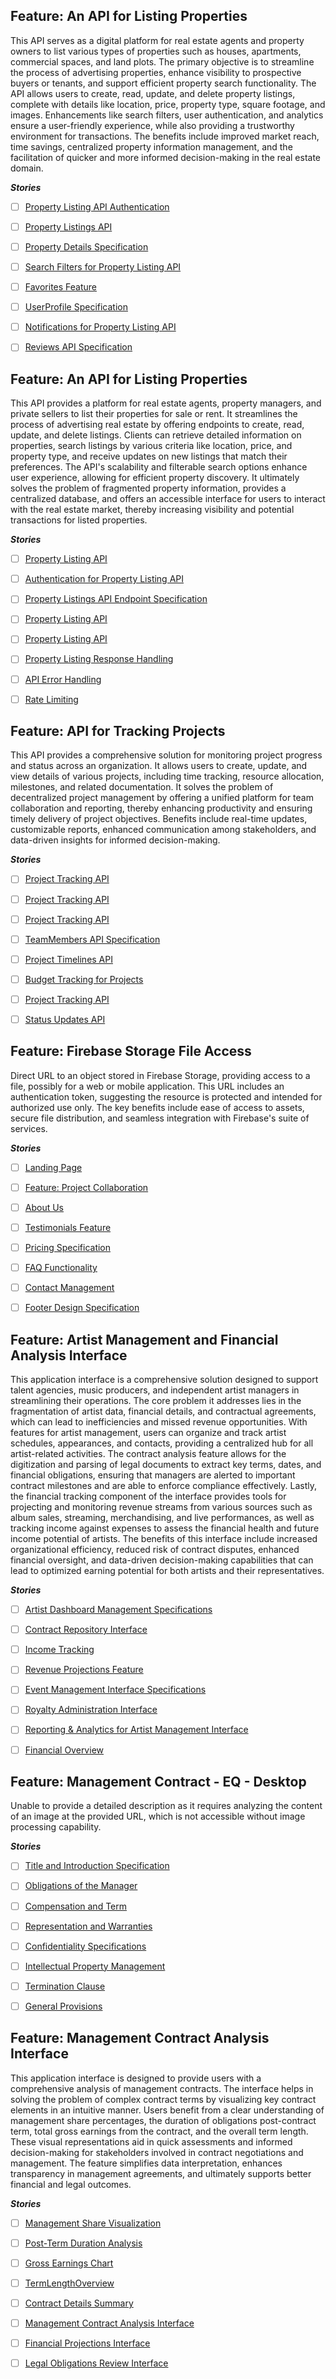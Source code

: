 ## Feature: An API for Listing Properties
This API serves as a digital platform for real estate agents and property owners to list various types of properties such as houses, apartments, commercial spaces, and land plots. The primary objective is to streamline the process of advertising properties, enhance visibility to prospective buyers or tenants, and support efficient property search functionality. The API allows users to create, read, update, and delete property listings, complete with details like location, price, property type, square footage, and images. Enhancements like search filters, user authentication, and analytics ensure a user-friendly experience, while also providing a trustworthy environment for transactions. The benefits include improved market reach, time savings, centralized property information management, and the facilitation of quicker and more informed decision-making in the real estate domain.

***Stories***
- [ ] [Property Listing API Authentication](https://github.com/rollymaduk/new-gitunion-single-test/issues/4)
- [ ] [Property Listings API](https://github.com/rollymaduk/new-gitunion-single-test/issues/5)
- [ ] [Property Details Specification](https://github.com/rollymaduk/new-gitunion-single-test/issues/6)
- [ ] [Search Filters for Property Listing API](https://github.com/rollymaduk/new-gitunion-single-test/issues/7)
- [ ] [Favorites Feature](https://github.com/rollymaduk/new-gitunion-single-test/issues/8)
- [ ] [UserProfile Specification](https://github.com/rollymaduk/new-gitunion-single-test/issues/9)
- [ ] [Notifications for Property Listing API](https://github.com/rollymaduk/new-gitunion-single-test/issues/10)
- [ ] [Reviews API Specification](https://github.com/rollymaduk/new-gitunion-single-test/issues/11)




## Feature: An API for Listing Properties
This API provides a platform for real estate agents, property managers, and private sellers to list their properties for sale or rent. It streamlines the process of advertising real estate by offering endpoints to create, read, update, and delete listings. Clients can retrieve detailed information on properties, search listings by various criteria like location, price, and property type, and receive updates on new listings that match their preferences. The API's scalability and filterable search options enhance user experience, allowing for efficient property discovery. It ultimately solves the problem of fragmented property information, provides a centralized database, and offers an accessible interface for users to interact with the real estate market, thereby increasing visibility and potential transactions for listed properties.

***Stories***
- [ ] [Property Listing API](https://github.com/rollymaduk/new-gitunion-single-test/issues/13)
- [ ] [Authentication for Property Listing API](https://github.com/rollymaduk/new-gitunion-single-test/issues/14)
- [ ] [Property Listings API Endpoint Specification](https://github.com/rollymaduk/new-gitunion-single-test/issues/15)
- [ ] [Property Listing API](https://github.com/rollymaduk/new-gitunion-single-test/issues/16)
- [ ] [Property Listing API](https://github.com/rollymaduk/new-gitunion-single-test/issues/17)
- [ ] [Property Listing Response Handling](https://github.com/rollymaduk/new-gitunion-single-test/issues/18)
- [ ] [API Error Handling](https://github.com/rollymaduk/new-gitunion-single-test/issues/19)
- [ ] [Rate Limiting](https://github.com/rollymaduk/new-gitunion-single-test/issues/20)




## Feature: API for Tracking Projects
This API provides a comprehensive solution for monitoring project progress and status across an organization. It allows users to create, update, and view details of various projects, including time tracking, resource allocation, milestones, and related documentation. It solves the problem of decentralized project management by offering a unified platform for team collaboration and reporting, thereby enhancing productivity and ensuring timely delivery of project objectives. Benefits include real-time updates, customizable reports, enhanced communication among stakeholders, and data-driven insights for informed decision-making.

***Stories***
- [ ] [Project Tracking API](https://github.com/rollymaduk/new-gitunion-single-test/issues/24)
- [ ] [Project Tracking API](https://github.com/rollymaduk/new-gitunion-single-test/issues/25)
- [ ] [Project Tracking API](https://github.com/rollymaduk/new-gitunion-single-test/issues/26)
- [ ] [TeamMembers API Specification](https://github.com/rollymaduk/new-gitunion-single-test/issues/27)
- [ ] [Project Timelines API](https://github.com/rollymaduk/new-gitunion-single-test/issues/28)
- [ ] [Budget Tracking for Projects](https://github.com/rollymaduk/new-gitunion-single-test/issues/29)
- [ ] [Project Tracking API](https://github.com/rollymaduk/new-gitunion-single-test/issues/30)
- [ ] [Status Updates API](https://github.com/rollymaduk/new-gitunion-single-test/issues/31)




## Feature: Firebase Storage File Access
Direct URL to an object stored in Firebase Storage, providing access to a file, possibly for a web or mobile application. This URL includes an authentication token, suggesting the resource is protected and intended for authorized use only. The key benefits include ease of access to assets, secure file distribution, and seamless integration with Firebase's suite of services.

***Stories***
- [ ] [Landing Page](https://github.com/rollymaduk/new-gitunion-single-test/issues/38)
- [ ] [Feature: Project Collaboration](https://github.com/rollymaduk/new-gitunion-single-test/issues/39)
- [ ] [About Us](https://github.com/rollymaduk/new-gitunion-single-test/issues/40)
- [ ] [Testimonials Feature](https://github.com/rollymaduk/new-gitunion-single-test/issues/41)
- [ ] [Pricing Specification](https://github.com/rollymaduk/new-gitunion-single-test/issues/42)
- [ ] [FAQ Functionality](https://github.com/rollymaduk/new-gitunion-single-test/issues/43)
- [ ] [Contact Management](https://github.com/rollymaduk/new-gitunion-single-test/issues/44)
- [ ] [Footer Design Specification](https://github.com/rollymaduk/new-gitunion-single-test/issues/45)




## Feature: Artist Management and Financial Analysis Interface
This application interface is a comprehensive solution designed to support talent agencies, music producers, and independent artist managers in streamlining their operations. The core problem it addresses lies in the fragmentation of artist data, financial details, and contractual agreements, which can lead to inefficiencies and missed revenue opportunities. With features for artist management, users can organize and track artist schedules, appearances, and contacts, providing a centralized hub for all artist-related activities. The contract analysis feature allows for the digitization and parsing of legal documents to extract key terms, dates, and financial obligations, ensuring that managers are alerted to important contract milestones and are able to enforce compliance effectively. Lastly, the financial tracking component of the interface provides tools for projecting and monitoring revenue streams from various sources such as album sales, streaming, merchandising, and live performances, as well as tracking income against expenses to assess the financial health and future income potential of artists. The benefits of this interface include increased organizational efficiency, reduced risk of contract disputes, enhanced financial oversight, and data-driven decision-making capabilities that can lead to optimized earning potential for both artists and their representatives.

***Stories***
- [ ] [Artist Dashboard Management Specifications](https://github.com/rollymaduk/new-gitunion-single-test/issues/48)
- [ ] [Contract Repository Interface](https://github.com/rollymaduk/new-gitunion-single-test/issues/49)
- [ ] [Income Tracking](https://github.com/rollymaduk/new-gitunion-single-test/issues/50)
- [ ] [Revenue Projections Feature](https://github.com/rollymaduk/new-gitunion-single-test/issues/51)
- [ ] [Event Management Interface Specifications](https://github.com/rollymaduk/new-gitunion-single-test/issues/52)
- [ ] [Royalty Administration Interface](https://github.com/rollymaduk/new-gitunion-single-test/issues/53)
- [ ] [Reporting & Analytics for Artist Management Interface](https://github.com/rollymaduk/new-gitunion-single-test/issues/54)
- [ ] [Financial Overview](https://github.com/rollymaduk/new-gitunion-single-test/issues/55)




## Feature: Management Contract - EQ - Desktop
Unable to provide a detailed description as it requires analyzing the content of an image at the provided URL, which is not accessible without image processing capability.

***Stories***
- [ ] [Title and Introduction Specification](https://github.com/rollymaduk/new-gitunion-single-test/issues/58)
- [ ] [Obligations of the Manager](https://github.com/rollymaduk/new-gitunion-single-test/issues/59)
- [ ] [Compensation and Term](https://github.com/rollymaduk/new-gitunion-single-test/issues/60)
- [ ] [Representation and Warranties](https://github.com/rollymaduk/new-gitunion-single-test/issues/61)
- [ ] [Confidentiality Specifications](https://github.com/rollymaduk/new-gitunion-single-test/issues/62)
- [ ] [Intellectual Property Management](https://github.com/rollymaduk/new-gitunion-single-test/issues/63)
- [ ] [Termination Clause](https://github.com/rollymaduk/new-gitunion-single-test/issues/64)
- [ ] [General Provisions](https://github.com/rollymaduk/new-gitunion-single-test/issues/65)




## Feature: Management Contract Analysis Interface
This application interface is designed to provide users with a comprehensive analysis of management contracts. The interface helps in solving the problem of complex contract terms by visualizing key contract elements in an intuitive manner. Users benefit from a clear understanding of management share percentages, the duration of obligations post-contract term, total gross earnings from the contract, and the overall term length. These visual representations aid in quick assessments and informed decision-making for stakeholders involved in contract negotiations and management. The feature simplifies data interpretation, enhances transparency in management agreements, and ultimately supports better financial and legal outcomes.

***Stories***
- [ ] [Management Share Visualization](https://github.com/rollymaduk/new-gitunion-single-test/issues/69)
- [ ] [Post-Term Duration Analysis](https://github.com/rollymaduk/new-gitunion-single-test/issues/70)
- [ ] [Gross Earnings Chart](https://github.com/rollymaduk/new-gitunion-single-test/issues/71)
- [ ] [TermLengthOverview](https://github.com/rollymaduk/new-gitunion-single-test/issues/72)
- [ ] [Contract Details Summary](https://github.com/rollymaduk/new-gitunion-single-test/issues/73)
- [ ] [Management Contract Analysis Interface](https://github.com/rollymaduk/new-gitunion-single-test/issues/74)
- [ ] [Financial Projections Interface](https://github.com/rollymaduk/new-gitunion-single-test/issues/75)
- [ ] [Legal Obligations Review Interface](https://github.com/rollymaduk/new-gitunion-single-test/issues/76)


